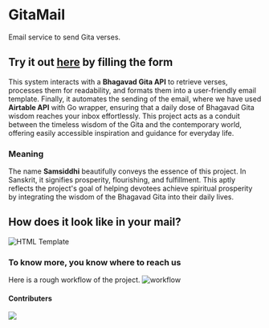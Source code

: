 # GitaMail

Email service to send Gita verses.

## Try it out [here](https://airtable.com/app2DrQEL9dCHB9MQ/pag9zgmrHgU6CXUBO/form) by filling the form

 This system interacts with a **Bhagavad Gita API** to retrieve verses, processes them for readability, and formats them into a user-friendly email template. Finally, it automates the sending of the email, where we have used **Airtable API** with Go wrapper, ensuring that a daily dose of Bhagavad Gita wisdom reaches your inbox effortlessly. This project acts as a conduit between the timeless wisdom of the Gita and the contemporary world, offering easily accessible inspiration and guidance for everyday life.

### Meaning

 The name **Samsiddhi** beautifully conveys the essence of this project. In Sanskrit, it signifies prosperity, flourishing, and fulfillment. This aptly reflects the project's goal of helping devotees achieve spiritual prosperity by integrating the wisdom of the Bhagavad Gita into their daily lives.

## How does it look like in your mail?

![HTML Template](https://pbs.twimg.com/media/GRHGbhmXEAA2Eca?format=png&name=900x900)

### To know more, you know where to reach us

Here is a rough workflow of the project.
![workflow](https://github.com/aloner-pro/GitaMail-Samsiddhi/blob/main/workflow.png)

#### Contributers

<a href="https://github.com/aloner-pro/GitaMail-Samsiddhi/graphs/contributors">
  <img src="https://contrib.rocks/image?repo=aloner-pro/GitaMail-Samsiddhi" />
</a>
